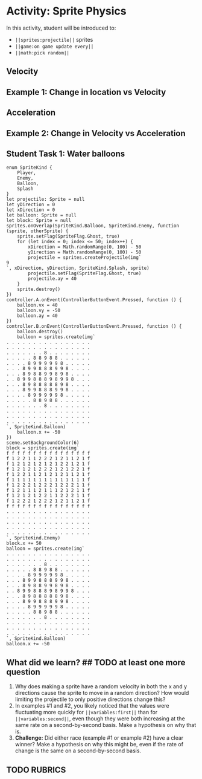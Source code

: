 # Activity: Sprite Physics


In this activity, student will be introduced to:
* ``||sprites:projectile||`` sprites
* ``||game:on game update every||``
* ``||math:pick random||``

## Velocity

## Example 1: Change in location vs Velocity

## Acceleration

## Example 2: Change in Velocity vs Acceleration

## Student Task 1: Water balloons
```blocks
enum SpriteKind {
    Player,
    Enemy,
    Balloon,
    Splash
}
let projectile: Sprite = null
let yDirection = 0
let xDirection = 0
let balloon: Sprite = null
let block: Sprite = null
sprites.onOverlap(SpriteKind.Balloon, SpriteKind.Enemy, function (sprite, otherSprite) {
    sprite.setFlag(SpriteFlag.Ghost, true)
    for (let index = 0; index <= 50; index++) {
        xDirection = Math.randomRange(0, 100) - 50
        yDirection = Math.randomRange(0, 100) - 50
        projectile = sprites.createProjectile(img`
9
`, xDirection, yDirection, SpriteKind.Splash, sprite)
        projectile.setFlag(SpriteFlag.Ghost, true)
        projectile.ay = 40
    }
    sprite.destroy()
})
controller.A.onEvent(ControllerButtonEvent.Pressed, function () {
    balloon.vx = 40
    balloon.vy = -50
    balloon.ay = 40
})
controller.B.onEvent(ControllerButtonEvent.Pressed, function () {
    balloon.destroy()
    balloon = sprites.create(img`
. . . . . . . . . . . . . . . . 
. . . . . . . . . . . . . . . . 
. . . . . . . 8 . . . . . . . . 
. . . . . 8 8 9 8 8 . . . . . . 
. . . . 8 9 9 9 9 9 8 . . . . . 
. . . 8 9 9 8 8 8 9 9 8 . . . . 
. . . 8 9 8 8 9 9 8 9 8 . . . . 
. . 8 9 9 8 8 8 9 8 9 9 8 . . . 
. . . 8 9 8 8 8 8 8 9 8 . . . . 
. . . 8 9 9 8 8 8 9 9 8 . . . . 
. . . . 8 9 9 9 9 9 8 . . . . . 
. . . . . 8 8 9 8 8 . . . . . . 
. . . . . . . 8 . . . . . . . . 
. . . . . . . . . . . . . . . . 
. . . . . . . . . . . . . . . . 
. . . . . . . . . . . . . . . . 
`, SpriteKind.Balloon)
    balloon.x += -50
})
scene.setBackgroundColor(6)
block = sprites.create(img`
f f f f f f f f f f f f f f f f 
f 1 2 2 1 1 2 2 2 1 2 1 1 2 1 f 
f 1 2 1 2 1 2 1 2 1 2 2 1 2 1 f 
f 1 2 1 2 1 2 2 2 1 2 1 2 2 1 f 
f 1 2 2 1 1 2 1 2 1 2 1 1 2 1 f 
f 1 1 1 1 1 1 1 1 1 1 1 1 1 1 f 
f 1 2 2 2 1 2 2 2 1 2 2 2 1 1 f 
f 1 2 1 1 1 2 1 1 1 2 1 2 1 1 f 
f 1 2 1 2 1 2 2 1 1 2 2 2 1 1 f 
f 1 2 2 2 1 2 2 2 1 2 1 1 2 1 f 
f f f f f f f f f f f f f f f f 
. . . . . . . . . . . . . . . . 
. . . . . . . . . . . . . . . . 
. . . . . . . . . . . . . . . . 
. . . . . . . . . . . . . . . . 
. . . . . . . . . . . . . . . . 
`, SpriteKind.Enemy)
block.x += 50
balloon = sprites.create(img`
. . . . . . . . . . . . . . . . 
. . . . . . . . . . . . . . . . 
. . . . . . . 8 . . . . . . . . 
. . . . . 8 8 9 8 8 . . . . . . 
. . . . 8 9 9 9 9 9 8 . . . . . 
. . . 8 9 9 8 8 8 9 9 8 . . . . 
. . . 8 9 8 8 9 9 8 9 8 . . . . 
. . 8 9 9 8 8 8 9 8 9 9 8 . . . 
. . . 8 9 8 8 8 8 8 9 8 . . . . 
. . . 8 9 9 8 8 8 9 9 8 . . . . 
. . . . 8 9 9 9 9 9 8 . . . . . 
. . . . . 8 8 9 8 8 . . . . . . 
. . . . . . . 8 . . . . . . . . 
. . . . . . . . . . . . . . . . 
. . . . . . . . . . . . . . . . 
. . . . . . . . . . . . . . . . 
`, SpriteKind.Balloon)
balloon.x += -50
```


## What did we learn?  ## TODO at least one more question

1. Why does making a sprite have a random velocity in both the x and y directions cause the sprite to move in a random direction? How would limiting the projectile to only positive directions change this?
2. In examples #1 and #2, you likely noticed that the values were fluctuating more quickly for ``||variables:first||`` than for ``||variables:second||``, even though they were both increasing at the same rate on a second-by-second basis. Make a hypothesis on why that is.
3. **Challenge:** Did either race (example #1 or example #2) have a clear winner? Make a hypothesis on why this might be, even if the rate of change is the same on a second-by-second basis.

## TODO RUBRICS